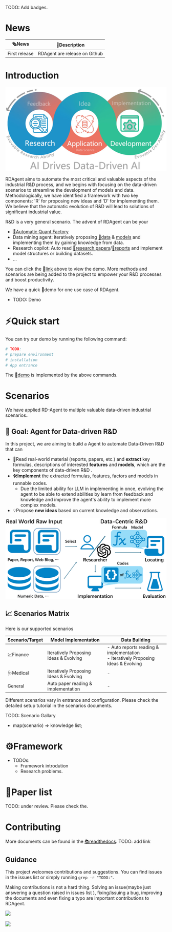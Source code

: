 TODO: Add badges.

# News
| 🗞️News        | 📝Description                 |
| --            | ------                        |
| First release | RDAgent are release on Github |


# Introduction

![](docs/_static/scen.jpg)

RDAgent aims to automate the most critical and valuable aspects of the industrial R&D process, and we begins with focusing on the data-driven scenarios to streamline the development of models and data. 
Methodologically, we have identified a framework with two key components: 'R' for proposing new ideas and 'D' for implementing them.
We believe that the automatic evolution of R&D will lead to solutions of significant industrial value.


<!-- Tag Cloud -->
R&D is a very general scenario. The advent of RDAgent can be your
- [🎥Automatic Quant Factory]()
- Data mining agent: iteratively proposing [🎥data]() & [models]() and implementing them by gaining knowledge from data.
- Research copilot: Auto read [🎥research papers]()/[🎥reports]() and implement model structures or building datasets.
- ...

You can click the [🎥link]() above to view the demo. More methods and scenarios are being added to the project to empower your R&D processes and boost productivity.

We have a quick 🎥demo for one use case of RDAgent.
- TODO: Demo


# ⚡Quick start
You can try our demo by running the following command:

```bash
# TODO:
# prepare environment
# installation
# App entrance
```

The [🎥demo]() is implemented by the above commands.

# Scenarios

We have applied RD-Agent to multiple valuable data-driven industrial scenarios..


## 🎯 Goal: Agent for Data-driven R&D

In this project, we are aiming to build a Agent to automate Data-Driven R\&D that can
+ 📄Read real-world material (reports, papers, etc.) and **extract** key formulas, descriptions of interested **features** and **models**, which are the key components of data-driven R&D .
+ 🛠️**Implement** the extracted formulas, features, factors and models in runnable codes.
   + Due the limited ability for LLM in implementing in once, evolving the agent to be able to extend abilities by learn from feedback and knowledge and improve the agent's ability to implement more complex models.
+ 💡Propose **new ideas** based on current knowledge and observations.

![Data-Centric R&D Overview](docs/_static/overview.png)

## 📈 Scenarios Matrix 
Here is our supported scenarios

| Scenario/Target | Model Implementation                   | Data Building                                                                      |
| --              | --                                     | --                                                                                 |
| 💹Finance       | Iteratively Proposing Ideas & Evolving | - Auto reports reading & implementation <br/> - Iteratively Proposing Ideas & Evolving |
| 🩺Medical       | Iteratively Proposing Ideas & Evolving | -                                                                                  |
| General         | Auto paper reading & implementation    | -                                                                                  |

Different scenarios vary in entrance and configuration. Please check the detailed setup tutorial in the scenarios documents.

TODO: Scenario Gallary
- map(scenario) => knowledge list;

# ⚙️Framework


- TODOs:
  - Framework introdution
  - Research problems.



# 📃Paper list

TODO: under review. Please check the.


# Contributing

More documents can be found in the [📚readthedocs](). TODO: add link

## Guidance
This project welcomes contributions and suggestions.
You can find issues in the issues list or simply running `grep -r "TODO:"`.

Making contributions is not a hard thing. Solving an issue(maybe just answering a question raised in issues list ), fixing/issuing a bug, improving the documents and even fixing a typo are important contributions to RDAgent.


<img src="https://img.shields.io/github/contributors-anon/microsoft/RD-Agent"/>

<a href="https://github.com/microsoft/RD-Agent/graphs/contributors"><img src="https://contrib.rocks/image?repo=microsoft/RD-Agent&max=240&columns=18" /></a>

